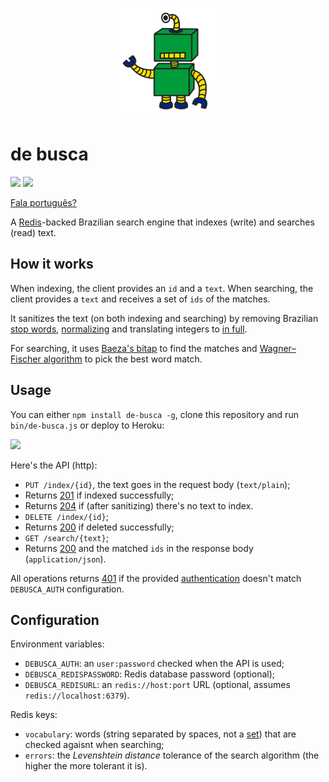 <p align="center">
  <a href="#de-busca">
    <img alt="logo" src="asset/logo/160x175.png">
  </a>
</p>

# de busca

[![][build-img]][build]
[![][coverage-img]][coverage]

[Fala português?]

A [Redis]-backed Brazilian search engine that indexes (write) and searches (read) text.

[build]:     https://travis-ci.org/codigonosso/de-busca
[build-img]: https://travis-ci.org/codigonosso/de-busca.png

[coverage]:     https://coveralls.io/r/codigonosso/de-busca?branch=master
[coverage-img]: https://coveralls.io/repos/codigonosso/de-busca/badge.png?branch=master

[Fala português?]: README.pt-br.md

[Redis]: http://redis.io

## How it works

When indexing, the client provides an `id` and a `text`.
When searching, the client provides a `text` and receives a set of `ids` of the matches.

It sanitizes the text (on both indexing and searching) by removing Brazilian [stop words], [normalizing] and translating integers to [in full].

For searching, it uses [Baeza's bitap] to find the matches and [Wagner–Fischer algorithm] to pick the best word match.

[stop words]:               https://github.com/tallesl/brazilian-stop-words
[normalizing]:              https://github.com/tallesl/normalization
[in full]:                  https://github.com/tallesl/por-extenso
[Baeza's bitap]:            https://github.com/tallesl/bitap
[Wagner–Fischer algorithm]: https://github.com/tallesl/wagner-fischer

## Usage

You can either `npm install de-busca -g`, clone this repository and run `bin/de-busca.js` or deploy to Heroku:

[![][heroku-img]][heroku]

Here's the API (http):

* `PUT /index/{id}`, the text goes in the request body (`text/plain`);
 * Returns [201] if indexed successfully;
 * Returns [204] if (after sanitizing) there's no text to index.
* `DELETE /index/{id}`;
 * Returns [200] if deleted successfully; 
* `GET /search/{text}`;
 * Returns [200] and the matched `ids` in the response body (`application/json`).

All operations returns [401] if the provided [authentication] doesn't match `DEBUSCA_AUTH` configuration.

[200]: http://en.wikipedia.org/wiki/List_of_HTTP_status_codes#200
[201]: http://en.wikipedia.org/wiki/List_of_HTTP_status_codes#201
[204]: http://en.wikipedia.org/wiki/List_of_HTTP_status_codes#204
[401]: http://en.wikipedia.org/wiki/List_of_HTTP_status_codes#400

[heroku]:     https://heroku.com/deploy
[heroku-img]: https://www.herokucdn.com/deploy/button.png

[authentication]: https://en.wikipedia.org/wiki/Basic_access_authentication

## Configuration

Environment variables:
 * `DEBUSCA_AUTH`: an `user:password` checked when the API is used;
 * `DEBUSCA_REDISPASSWORD`: Redis database password (optional);
 * `DEBUSCA_REDISURL`:  an `redis://host:port` URL (optional, assumes `redis://localhost:6379`).

Redis keys:
 * `vocabulary`: words (string separated by spaces, not a [set]) that are checked agaisnt when searching;
 * `errors`: the *Levenshtein distance* tolerance of the search algorithm (the higher the more tolerant it is).

[set]: http://redis.io/topics/data-types#sets
